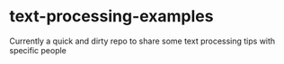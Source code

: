 # text-processing-examples
Currently a quick and dirty repo to share some text processing tips with specific people
